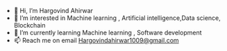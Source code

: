 - 👋 Hi, I’m Hargovind Ahirwar
- 👀 I’m interested in Machine learning , Artificial intelligence,Data science, Blockchain  
- 🌱 I’m currently learning Machine learning , Software development
- 📫 Reach me on email Hargovindahirwar1009@gmail.com
<!---
Hargovind-Ahirwar-1009/Hargovind-Ahirwar-1009 is a ✨ special ✨ repository because its `README.md` (this file) appears on your GitHub profile.
You can click the Preview link to take a look at your changes.
--->
